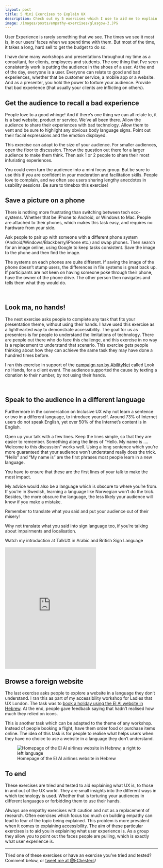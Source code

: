 ```yaml
---
layout: post
title: 5 Mini Exercises to Explain UX
description: Check out my 5 exercises which I use to aid me to explain what user experience is, to non-techie folk
image: /images/posts/empathy-exercises/glasgow-3.JPG
---
```


User Experience is rarely something that we see. The times we see it most is, in our users’ faces when we spend time with them. But most of the time, it takes a long, hard sell to get the budget to do so.

I have done many workshops and presentations throughout my time as a consultant, for clients, employees and students. The one thing that I’ve seen consistently work is putting the audience in the shoes of a user. At the end of the day, everyone is a user. Everyone can relate to good and bad experiences, whether that be customer service, a mobile app or a website. And as a presenter, you hold the power to torture your audience. Provide that bad experience (that usually your clients are inflicting on others).

## Get the audience to recall a bad experience

People love to a good whinge! And if there’s one thing we can all relate to, it is a bad website, product or service. We’ve all been there. Allow the audience to share their experiences with bad technology. Allow them to vent and be sure to highlight any obvious body language signs. Point out their facial expressions and the emotion displayed.

This exercise can adapt to the size of your audience. For smaller audiences, open the floor to discussion. Throw the question out there for a larger audience to make them think. Then ask 1 or 2 people to share their most infuriating experiences.

You could even turn the audience into a mini focus group. But be sure to use this if you are confident in your moderation and facilitation skills. People love to complain, and we often see users sharing lengthy anecdotes in usability sessions. Be sure to timebox this exercise!

## Save a picture on a phone

There is nothing more frustrating than switching between tech eco-systems. Whether that be iPhone to Android, or Windows to Mac. People are attached to their phones, which makes this task easy, and requires no hardware from your side.

Ask people to pair up with someone with a different phone system (Android/Windows/Blackberry/iPhone etc.) and swap phones. Then search for an image online, using Google to keep tasks consistent. Save the image to the phone and then find the image.

The systems on each phones are quite different. If saving the image of the phone doesn’t stump users, the differences in file systems is great back up. If participants are not keen on having someone poke through their phone, have the owner of the phone drive.  The other person then navigates and tells them what they would do.

<div class="col-xs-12 no-padding">
  <img src="/images/posts/empathy-exercises/phone-1.jpg" class="col-xs-12 col-sm-6 no-padding" alt="">
  <img src="/images/posts/empathy-exercises/phone-2.jpg" class="col-xs-12 col-sm-6 no-padding" alt="">
</div>

<div class="col-xs-12 add-margin bottom"></div>

## Look ma, no hands!

The next exercise asks people to complete any task that fits your presentation theme, without using their hands. I have used this exercise as a lighthearted way to demonstrate accessibility. The goal for us as presenters is for people to understand the limitations of technology. There are people out there who do face this challenge, and this exercise in no way is a replacement to understand that scenario. This exercise gets people thinking about how they can achieve the same task they may have done a hundred times before.

I ran this exercise in support of the [campaign ran by AbilityNet] called Look no Hands, for a client event. The audience supported the cause by texting a donation to their number, by not using their hands.

<img src="/images/posts/empathy-exercises/glasgow-1.JPG" class="responsive-img col-xs- col-md-6 no-padding" alt=""/>
<img src="/images/posts/empathy-exercises/glasgow-2.JPG" class="responsive-img col-xs- col-md-6 no-padding" alt=""/>
<img src="/images/posts/empathy-exercises/glasgow-3.JPG" class="responsive-img col-xs- col-md-6 no-padding" alt=""/>
<img src="/images/posts/empathy-exercises/glasgow-4.JPG" class="responsive-img col-xs- col-md-6 no-padding" alt=""/>
<div class="col-xs-12 add-margin bottom"></div>

## Speak to the audience in a different language

Furthermore in the conversation on Inclusive UX why not learn a sentence or two in a different language, to introduce yourself. Around 73% of Internet users do not speak English, yet over 50% of the Internet’s content is in English.

Open up your talk with a few lines. Keep the lines simple, so that they are easier to remember. Something along the lines of “Hello. My name is .... Welcome to this discussion” works well. Using a long sentence which you’re more guaranteed that your audience won’t understand really does the trick. “Hello” and “My name is” are the first phrases most people learn in a new language.

You have to ensure that these are the first lines of your talk to make the most impact.

My advice would also be a language which is obscure to where you’re from. If you’re in Swedish, learning a language like Norwegian won’t do the trick. Besides, the more obscure the language, the less likely your audience will know if you make a mistake.

<p class="sidenote">Remember to translate what you said and put your audience out of their misery!</p>

<p><span class="emphasise add-margin vertical">Why not translate what you said into sign language too, if you’re talking about impairments and localisation.</span></p>

<div class="col-xs-12 no-padding text-center">
  <p class="sidenote no-margin">Watch my introduction at TalkUX in Arabic and British Sign Language</p>
  <iframe class="video" height="400" src="https://www.youtube.com/embed/KlGczAq7r6w" frameborder="0" allowfullscreen=""></iframe>
</div>

## Browse a foreign website
The last exercise asks people to explore a website in a language they don’t understand. I ran this as part of my accessibility workshop for Ladies that UX London. The task was to [book a holiday using the El Al website in Hebrew]. At the end, people gave feedback saying that hadn’t realised how much they relied on icons.

This is another task which can be adapted to the theme of any workshop. Instead of people booking a flight, have them order food or purchase items online. The idea of this task is for people to realise what helps users when they have no choice to use a website in a language they don’t understand.

<figure>
  <img src="/images/posts/budaya/intro/hebrew-airline.png" alt="Homepage of the El Al airlines website in Hebrew, a right to left language">
  <figcaption>Homepage of the El Al airlines website in Hebrew</figcaption>
</figure>

## To end

These exercises are tried and tested to aid explaining what UX is, to those in and out of the UX world. They are small insights into the different ways in which technology is used. Whether that is torturing your audiences in different languages or forbidding them to use their hands.

Always use empathy exercises with caution and not as a replacement of research. Often exercises which focus too much on building empathy can lead to fear of the topic being explained. This problem is more prevalent when it comes to explaining accessibility. The aim of these particular exercises is to aid you in explaining what user experience is. As a group they allow you to point out the faces people are pulling, which is exactly what user experience is.

---

<p class="disclaimer">Tried one of these exercises or have an exercise you’ve tried and tested? Comment below, or <a href="https://twitter.com/EChesters">tweet me at @EChesters</a>!</p>

[campaign ran by AbilityNet]:https://www.abilitynet.org.uk/looknohands
[book a holiday using the El Al website in Hebrew]:https://www.elal.com/en/Israel/Pages/default.aspx
